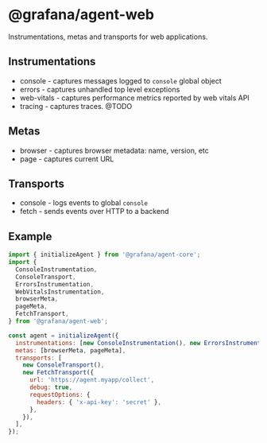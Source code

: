# @grafana/agent-web

Instrumentations, metas and transports for web applications.

## Instrumentations

- console - captures messages logged to `console` global object
- errors - captures unhandled top level exceptions
- web-vitals - captures performance metrics reported by web vitals API
- tracing - captures traces. @TODO

## Metas

- browser - captures browser metadata: name, version, etc
- page - captures current URL

## Transports

- console - logs events to global `console`
- fetch - sends events over HTTP to a backend

## Example

```javascript
import { initializeAgent } from '@grafana/agent-core';
import {
  ConsoleInstrumentation,
  ConsoleTransport,
  ErrorsInstrumentation,
  WebVitalsInstrumentation,
  browserMeta,
  pageMeta,
  FetchTransport,
} from '@grafana/agent-web';

const agent = initializeAgent({
  instrumentations: [new ConsoleInstrumentation(), new ErrorsInstrumentation(), new WebVitalsInstrumentation()],
  metas: [browserMeta, pageMeta],
  transports: [
    new ConsoleTransport(),
    new FetchTransport({
      url: 'https://agent.myapp/collect',
      debug: true,
      requestOptions: {
        headers: { 'x-api-key': 'secret' },
      },
    }),
  ],
});
```
